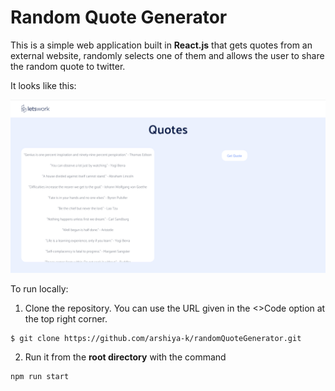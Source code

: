 # Random Quote Generator

This is a simple web application built in **React.js** that gets quotes from an external website, randomly selects one of them and allows the user to share the random quote to twitter.

It looks like this:

![screenshot of website](./public/Screenshot.png)

To run locally:

1. Clone the repository. You can use the URL given in the <>Code option at the top right corner.

```sh
$ git clone https://github.com/arshiya-k/randomQuoteGenerator.git
```

2. Run it from the **root directory** with the command

```sh
npm run start
```
